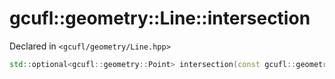 # gcufl::geometry::Line::intersection
Declared in `<gcufl/geometry/Line.hpp>`
```cpp
std::optional<gcufl::geometry::Point> intersection(const gcufl::geometry::Line& other) const noexcept;
```
